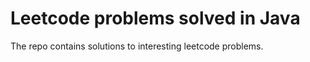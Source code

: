 # Leetcode problems solved in Java 
  The repo contains solutions to interesting leetcode problems. 
